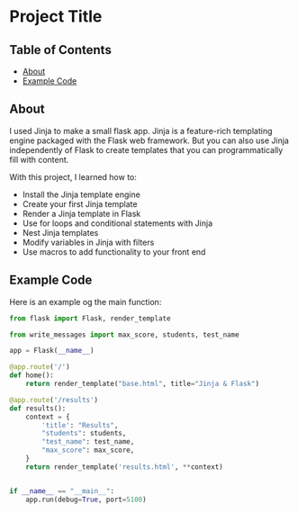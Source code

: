 # Project Title

## Table of Contents

- [About](#about)
- [Example Code](#ExampleCode)

## About <a name = "about"></a>

I used Jinja to make a small flask app. Jinja is a feature-rich templating engine packaged with the Flask web framework. But you can also use Jinja independently of Flask to create templates that you can programmatically fill with content.

With this project, I learned how to:

- Install the Jinja template engine
- Create your first Jinja template
- Render a Jinja template in Flask
- Use for loops and conditional statements with Jinja
- Nest Jinja templates
- Modify variables in Jinja with filters
- Use macros to add functionality to your front end

## Example Code <a name = "ExampleCode"></a>

Here is an example og the main function:

```py
from flask import Flask, render_template

from write_messages import max_score, students, test_name

app = Flask(__name__)

@app.route('/')
def home():
    return render_template("base.html", title="Jinja & Flask")

@app.route('/results')
def results():
    context = {
        'title': "Results",
        "students": students,
        "test_name": test_name,
        "max_score": max_score,
    }
    return render_template('results.html', **context)


if __name__ == "__main__":
    app.run(debug=True, port=5100)
```
